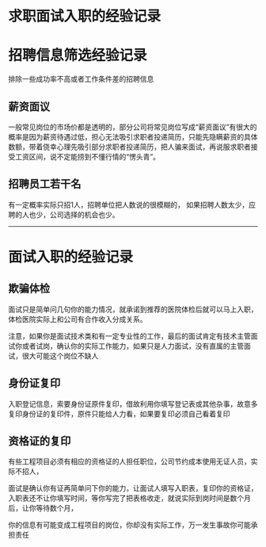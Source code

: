 # 求职面试入职的经验记录 #

# 招聘信息筛选经验记录 #


排除一些成功率不高或者工作条件差的招聘信息

## 薪资面议 ##


一般常见岗位的市场价都是透明的，部分公司将常见岗位写成“薪资面议”有很大的概率是因为薪资待遇过低，担心无法吸引求职者投递简历，只能先隐瞒薪资的具体数额，带着侥幸心理先吸引部分求职者投递简历，把人骗来面试，再说服求职者接受工资区间，说不定能捞到不懂行情的“愣头青”。

## 招聘员工若干名 ##

有一定概率实际只招1人，招聘单位把人数说的很模糊的， 如果招聘人数太少，应聘的人也少，公司选择的机会也少。

---

# 面试入职的经验记录 #

## 欺骗体检 ##

面试只是简单问几句你的能力情况，就承诺到推荐的医院体检后就可以马上入职，体检医院实际上和公司有合作收入分成关系。

注意，如果你是面试技术类和有一定专业性的工作，最后的面试肯定有技术主管面试你或者试岗，确认你的实际工作能力，如果只是人力面试，没有直属的主管面试，很大可能这个岗位不缺人



## 身份证复印 ##

入职登记信息，索要身份证原件复印，借故利用你填写登记表或其他杂事，故意多复印身份证的复印件，原件只能给人力看，如果要复印必须自己看着复印

## 资格证的复印 ##


有些工程项目必须有相应的资格证的人担任职位，公司节约成本使用无证人员，实际不招人，

面试是确认你有证再简单问下你的能力，让面试人填写入职表，复印你的资格证，入职表还不让你填写时间，等你写完了把表格收走，就说实际到岗时间是数个月后，让你等待数个月，

你的信息有可能变成工程项目的岗位，你却没有实际工作，万一发生事故你可能承担责任







